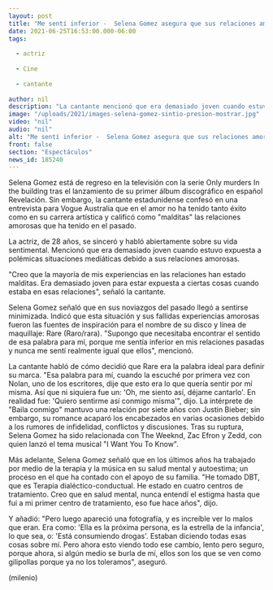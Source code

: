 ```yaml
---
layout: post
title: "Me sentí inferior -  Selena Gomez asegura que sus relaciones amorosas están malditas"
date: 2021-06-25T16:53:00.000-06:00
tags:
  
  - actriz
  
  - Cine
  
  - cantante
  
author: nil
description: "La cantante mencionó que era demasiado joven cuando estuvo expuesta a polémicas situaciones mediáticas debido a sus relaciones amorosas. "
image: "/uploads/2021/images-selena-gomez-sintio-presion-mostrar.jpg"
video: "nil"
audio: "nil"
alt: "Me sentí inferior -  Selena Gomez asegura que sus relaciones amorosas están malditas"
front: false
section: "Espectáculos"
news_id: 185240
---
```


Selena Gomez está de regreso en la televisión con la serie Only murders In the building tras el lanzamiento de su primer álbum discográfico en español Revelación. Sin embargo, la cantante estadunidense confesó en una entrevista para Vogue Australia que en el amor no ha tenido tanto éxito como en su carrera artística y calificó como "malditas" las relaciones amorosas que ha tenido en el pasado.  

La actriz, de 28 años, se sinceró y habló abiertamente sobre su vida sentimental. Mencionó que era demasiado joven cuando estuvo expuesta a polémicas situaciones mediáticas debido a sus relaciones amorosas.  

"Creo que la mayoría de mis experiencias en las relaciones han estado malditas. Era demasiado joven para estar expuesta a ciertas cosas cuando estaba en esas relaciones", señaló la cantante. 

Selena Gomez señaló que en sus noviazgos del pasado llegó a sentirse minimizada. Indicó que esta situación y sus fallidas experiencias amorosas fueron las fuentes de inspiración para el nombre de su disco y línea de maquillaje: Rare (Raro/rara).  "Supongo que necesitaba encontrar el sentido de esa palabra para mí, porque me sentía inferior en mis relaciones pasadas y nunca me sentí realmente igual que ellos", mencionó.

La cantante habló de cómo decidió que Rare era la palabra ideal para definir su marca. "Esa palabra para mí, cuando la escuché por primera vez con Nolan, uno de los escritores, dije que esto era lo que quería sentir por mí misma. Así que ni siquiera fue un: 'Oh, me siento así, déjame cantarlo'. En realidad fue: 'Quiero sentirme así conmigo misma'", dijo. La intérprete de "Baila conmigo" mantuvo una relación por siete años con Justin Bieber; sin embargo, su romance acaparó los encabezados en varias ocasiones debido a los rumores de infidelidad, conflictos y discusiones. Tras su ruptura, Selena Gomez ha sido relacionada con The Weeknd, Zac Efron y Zedd, con quien lanzó el tema musical "I Want You To Know". 

Más adelante, Selena Gomez señaló que en los últimos años ha trabajado por medio de la terapia y la música en su salud mental y autoestima; un proceso en el que ha contado con el apoyo de su familia.  "He tomado DBT, que es Terapia dialéctico-conductual. He estado en cuatro centros de tratamiento. Creo que en salud mental, nunca entendí el estigma hasta que fui a mi primer centro de tratamiento, eso fue hace años", dijo.  

Y añadió: "Pero luego apareció una fotografía, y es increíble ver lo malos que eran. Era como: 'Ella es la próxima persona, es la estrella de la infancia', lo que sea, o: 'Está consumiendo drogas'. Estaban diciendo todas esas cosas sobre mí. Pero ahora esto viendo todo ese cambio, lento pero seguro, porque ahora, si algún medio se burla de mí, ellos son los que se ven como gilipollas porque ya no los toleramos", aseguró.  

(milenio)